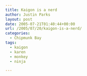 ```yaml
---
title: Kaigon is a nerd
author: Justin Parks
layout: post
date: 2005-07-21T01:40:44+00:00
url: /2005/07/20/kaigon-is-a-nerd/
categories:
  - Chipmunk Bay
tags:
  - kaigon
  - karen
  - monkey
  - ninja

---
```

